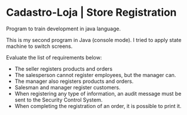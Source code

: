 # Cadastro-Loja | Store Registration
Program to train development in java language. <br>
<p>This is my second program in Java (console mode). I tried to apply state machine to switch screens. </p>

Evaluate the list of requirements below:
<ul>
<li>The seller registers products and orders</li>
<li>The salesperson cannot register employees, but the manager can.</li>
<li>The manager also registers products and orders.</li>
<li>Salesman and manager register customers.</li>
<li>When registering any type of information, an audit message must be sent to the Security Control System.</li>
<li>When completing the registration of an order, it is possible to print it.</li>
</ul>
